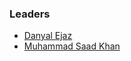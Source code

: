 ### Leaders
* [Danyal Ejaz](mailto:danyal.ejaz@owasp.org)
* [Muhammad Saad Khan](mailto:muhammadsaad.khan@owasp.org)

